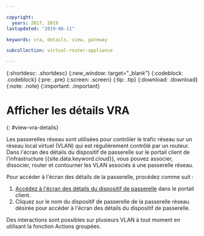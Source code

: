 ```yaml
---

copyright:
  years: 2017, 2019
lastupdated: "2019-06-11"

keywords: vra, details, view, gateway

subcollection: virtual-router-appliance

---
```


{:shortdesc: .shortdesc}
{:new_window: target="_blank"}
{:codeblock: .codeblock}
{:pre: .pre}
{:screen: .screen}
{:tip: .tip}
{:download: .download}
{:note: .note}
{:important: .important}

# Afficher les détails VRA
{: #view-vra-details}

Les passerelles réseau sont utilisées pour contrôler le trafic réseau sur un réseau local virtuel (VLAN) qui est régulièrement contrôlé par un routeur. Dans l'écran des détails du dispositif de passerelle sur le portail client de l'infrastructure {{site.data.keyword.cloud}}, vous pouvez associer, dissocier, router et contourner les VLAN associés à une passerelle réseau.

Pour accéder à l'écran des détails de la passerelle, procédez comme suit :

1. [Accédez à l'écran des détails du dispositif de passerelle](/docs/infrastructure/virtual-router-appliance?topic=virtual-router-appliance-view-all-vras) dans le portail client.
2. Cliquez sur le nom du dispositif de passerelle de la passerelle réseau désirée pour accéder à l'écran des détails du dispositif de passerelle.

Des interactions sont possibles sur plusieurs VLAN à tout moment en utilisant la fonction Actions groupées.
